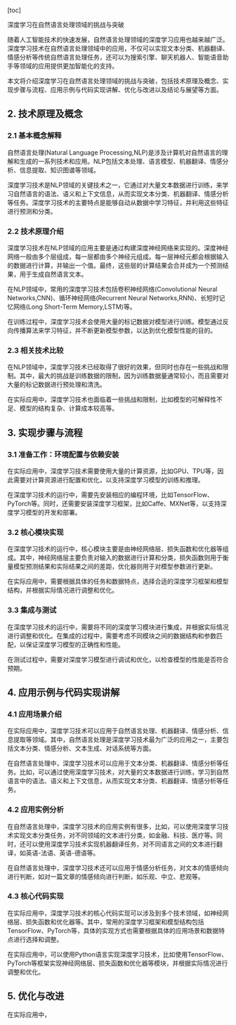 
[toc]                    
                
                
深度学习在自然语言处理领域的挑战与突破

随着人工智能技术的快速发展，自然语言处理领域的深度学习应用也越来越广泛。深度学习技术在自然语言处理领域中的应用，不仅可以实现文本分类、机器翻译、情感分析等传统自然语言处理任务，还可以为搜索引擎、聊天机器人、智能语音助手等领域的应用提供更加智能化的支持。

本文将介绍深度学习在自然语言处理领域的挑战与突破，包括技术原理及概念、实现步骤与流程、应用示例与代码实现讲解、优化与改进以及结论与展望等方面。

## 2. 技术原理及概念

### 2.1 基本概念解释

自然语言处理(Natural Language Processing,NLP)是涉及计算机对自然语言的理解和生成的一系列技术和应用。NLP包括文本处理、语言模型、机器翻译、情感分析、信息提取、知识图谱等领域。

深度学习技术是NLP领域的关键技术之一，它通过对大量文本数据进行训练，来学习自然语言的语法、语义和上下文信息，从而实现文本分类、机器翻译、情感分析等任务。深度学习技术的主要特点是能够自动从数据中学习特征，并利用这些特征进行预测和分类。

### 2.2 技术原理介绍

深度学习技术在NLP领域的应用主要是通过构建深度神经网络来实现的。深度神经网络一般由多个层组成，每一层都由多个神经元组成。每一层神经元都会根据输入的数据进行计算，并输出一个值。最终，这些层的计算结果会合并成为一个预测结果，用于生成自然语言文本。

在NLP领域中，常用的深度学习技术包括卷积神经网络(Convolutional Neural Networks,CNN)、循环神经网络(Recurrent Neural Networks,RNN)、长短时记忆网络(Long Short-Term Memory,LSTM)等。

在训练过程中，深度学习技术会使用大量的标记数据对模型进行训练。模型通过反向传播算法来学习特征，并不断更新模型参数，以达到优化模型性能的目的。

### 2.3 相关技术比较

在NLP领域中，深度学习技术已经取得了很好的效果，但同时也存在一些挑战和限制。其中，最大的挑战是训练数据的限制，因为训练数据量通常较小，而且需要对大量的标记数据进行预处理和清洗。

在实际应用中，深度学习技术也面临着一些挑战和限制，比如模型的可解释性不足、模型的结构复杂、计算成本较高等。

## 3. 实现步骤与流程

### 3.1 准备工作：环境配置与依赖安装

在实际应用中，深度学习技术需要使用大量的计算资源，比如GPU、TPU等，因此需要对计算资源进行配置和优化，以支持深度学习模型的训练和推理。

在深度学习技术的运行中，需要先安装相应的编程环境，比如TensorFlow、PyTorch等。同时，还需要安装深度学习框架，比如Caffe、MXNet等，以支持深度学习模型的开发和部署。

### 3.2 核心模块实现

在深度学习技术的运行中，核心模块主要是由神经网络层、损失函数和优化器等组成。其中，神经网络层主要负责对输入的数据进行计算和分类，损失函数则用于衡量模型预测结果和实际结果之间的差距，优化器则用于对模型参数进行更新。

在实际应用中，需要根据具体的任务和数据特点，选择合适的深度学习框架和模型结构，并根据实际情况进行调整和优化。

### 3.3 集成与测试

在深度学习技术的运行中，需要将不同的深度学习模块进行集成，并根据实际情况进行调整和优化。在集成的过程中，需要考虑不同模块之间的数据结构和参数匹配，以保证深度学习模型的正确性和性能。

在测试过程中，需要对深度学习模型进行调试和优化，以检查模型的性能是否符合预期。

## 4. 应用示例与代码实现讲解

### 4.1 应用场景介绍

在实际应用中，深度学习技术可以应用于自然语言处理、机器翻译、情感分析、信息提取等领域。其中，自然语言处理是深度学习技术最为广泛的应用之一，主要包括文本分类、情感分析、文本生成、对话系统等方面。

在自然语言处理中，深度学习技术可以应用于文本分类、机器翻译、情感分析等任务。比如，可以通过使用深度学习技术，对大量的文本数据进行训练，学习到自然语言中的语法、语义和上下文信息，从而实现文本分类、机器翻译、情感分析等任务。

### 4.2 应用实例分析

在自然语言处理中，深度学习技术的应用实例有很多，比如，可以使用深度学习技术实现文本分类任务，对不同领域的文本进行分类，如金融、科技、医疗等。同时，还可以使用深度学习技术实现机器翻译任务，对不同语言之间的文本进行翻译，如英语-法语、英语-德语等。

在自然语言处理中，深度学习技术还可以应用于情感分析任务，对文本的情感倾向进行判断，如对一篇文章的情感倾向进行判断，如乐观、中立、悲观等。

### 4.3 核心代码实现

在实际应用中，深度学习技术的核心代码实现可以涉及到多个技术领域，如神经网络层、损失函数和优化器等。其中，常用的深度学习框架和模型结构包括TensorFlow、PyTorch等，具体的实现方式也需要根据具体的应用场景和数据特点进行选择和调整。

在实际应用中，可以使用Python语言实现深度学习技术，比如使用TensorFlow、PyTorch等框架实现神经网络层、损失函数和优化器等模块，并根据实际情况进行调整和优化。

## 5. 优化与改进

在实际应用中，

